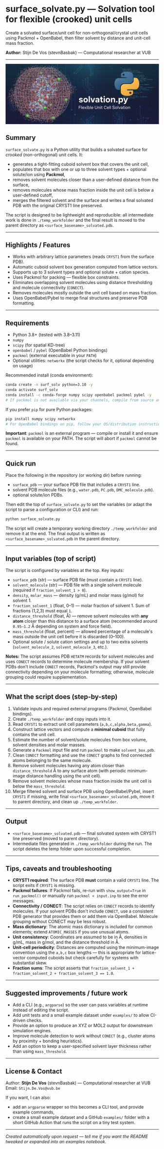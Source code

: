 # surface\_solvate.py — Solvation tool for flexible (crooked) unit cells

Create a solvated surface/unit cell for non-orthogonal/crystal unit cells using Packmol + OpenBabel, then filter solvent by distance and unit-cell mass fraction.

**Author:** Stijn De Vos (stevnBasbak) — Computational researcher at VUB

---


<p align="center">
  <img alt="cover" src="./cover.png" style="max-width:100%; height:auto;" />
</p>



## Summary

`surface_solvate.py` is a Python utility that builds a solvated surface for *crooked* (non-orthogonal) unit cells. It:

* generates a tight-fitting cuboid solvent box that covers the unit cell,
* populates that box with one or up to three solvent types + optional solute/ion using **Packmol**,
* removes solvent molecules closer than a user-defined distance from the surface,
* removes molecules whose mass fraction inside the unit cell is below a user-defined cutoff,
* merges the filtered solvent and the surface and writes a final solvated PDB with the original CRYST1 line preserved.

The script is designed to be lightweight and reproducible: all intermediate work is done in `./temp_workfolder` and the final result is moved to the parent directory as `<surface_basename>_solvated.pdb`.

---

## Highlights / Features

* Works with arbitrary lattice parameters (reads `CRYST1` from the surface PDB).
* Automatic cuboid solvent box generation computed from lattice vectors.
* Supports up to 3 solvent types and optional solute + cation species.
* Uses Packmol for packing — flexible box constraints.
* Eliminates overlapping solvent molecules using distance thresholding and molecule connectivity (`CONECT`).
* Removes molecules mostly outside the unit cell based on mass fraction.
* Uses OpenBabel/Pybel to merge final structures and preserve PDB formatting.

---

## Requirements

* Python 3.8+ (tested with 3.8–3.11)
* `numpy`
* `scipy` (for spatial KD-tree)
* `openbabel` / `pybel` (OpenBabel Python bindings)
* `packmol` (external executable in your `PATH`)
* Optional utilities: `networkx` (the script checks for it, optional depending on usage)

Recommended install (conda environment):

```bash
conda create -n surf_solv python=3.10 -y
conda activate surf_solv
conda install -c conda-forge numpy scipy openbabel packmol pybel -y
# If packmol is not available via your channels, compile from source and add to PATH
```

If you prefer `pip` for pure Python packages:

```bash
pip install numpy scipy networkx
# For OpenBabel bindings on pip, follow your OS/distribution instructions or use conda-forge
```

**Important**: `packmol` is an external program — compile or install it and ensure `packmol` is available on your PATH. The script will abort if `packmol` cannot be found.

---

## Quick run

Place the following in the repository (or working dir) before running:

* `surface_pdb` — your surface PDB file that includes a `CRYST1` line.
* solvent PDB molecule files (e.g., `water.pdb`, `PC.pdb`, `DMC_molecule.pdb`).
* optional solute/ion PDBs.

Then edit the top of `surface_solvate.py` to set the variables (or adapt the script to parse a configuration or CLI) and run:

```bash
python surface_solvate.py
```

The script will create a temporary working directory `./temp_workfolder` and remove it at the end. The final output is written as `<surface_basename>_solvated.pdb` in the parent directory.

---

## Input variables (top of script)

The script is configured by variables at the top. Key inputs:

* `surface_pdb` (str) — surface PDB file (must contain a `CRYST1` line).
* `solvent_molecule` (str) — PDB file with a single solvent molecule (required if `fraction_solvent_1 > 0`).
* `density`, `molar_mass` — density (g/mL) and molar mass (g/mol) for solvent 1.
* `fraction_solvent_1` (float, 0–1) — molar fraction of solvent 1. Sum of fractions (1,2,3) must equal `1`.
* `distance_threshold` (float, Å) — remove solvent molecules with **any atom** closer than this distance to a surface atom (recommended around `0.95–1.2` Å depending on system and force field).
* `mass_threshold` (float, percent) — allowed percentage of a molecule's mass outside the unit cell before it is discarded (0–100).
* Optional solute / solute cation settings and up to two extra solvents (`solvent_molecule_2`, `solvent_molecule_3`, etc.).

**Notes:** The script assumes PDB `HETATM` records for solvent molecules and uses `CONECT` records to determine molecule membership. If your solvent PDBs don't include `CONECT` records, Packmol's output may still provide connectivity depending on your molecule formatting; otherwise, molecule grouping could require supplementation.

---

## What the script does (step-by-step)

1. Validate inputs and required external programs (Packmol, OpenBabel bindings).
2. Create `./temp_workfolder` and copy inputs into it.
3. Read `CRYST1` to extract unit cell parameters (`a,b,c,alpha,beta,gamma`).
4. Construct lattice vectors and compute a **minimal cuboid** that fully contains the unit cell.
5. Estimate the number of solvent/solute molecules from box volume, solvent densities and molar masses.
6. Generate a `Packmol` input file and run `packmol` to make `solvent_box.pdb`.
7. Clean `CONECT` formatting and use the `CONECT` graphs to find connected atoms belonging to the same molecule.
8. Remove solvent molecules having any atom closer than `distance_threshold` Å to any surface atom (with periodic minimum-image distance handling using the unit cell).
9. Remove solvent molecules whose mass fraction inside the unit cell is below the `mass_threshold`.
10. Merge filtered solvent and surface PDB using OpenBabel/Pybel, insert `CRYST1` if missing, write final `<surface_basename>_solvated.pdb`, move it to parent directory, and clean up `./temp_workfolder`.

---

## Output

* `<surface_basename>_solvated.pdb` — final solvated system with CRYST1 line preserved (moved to parent directory).
* Intermediate files generated in `./temp_workfolder` during the run. The script deletes the temp folder upon successful completion.

---

## Tips, caveats and troubleshooting

* **CRYST1 required**: The surface PDB **must** contain a valid `CRYST1` line. The script exits if `CRYST1` is missing.
* **Packmol failures**: If Packmol fails, re-run with `show_output=True` in `run_packmol()` or manually run `packmol < input.inp` to see the error messages.
* **Connectivity / CONECT**: The script relies on `CONECT` records to identify molecules. If your solvent PDBs don't include `CONECT`, use a consistent PDB generator that provides them or add them via OpenBabel. Molecule grouping without CONECT may be less robust.
* **Mass dictionary**: The atomic mass dictionary is included for common elements; extend `ATOMIC_MASSES` if you use unusual atoms.
* **Unit consistency**: Coordinates are assumed to be in Å, densities in g/mL, mass in g/mol, and the distance threshold in Å.
* **Unit-cell periodicity**: Distances are computed using the minimum-image convention using the `a,b,c` box lengths — this is appropriate for lattice-vector computed cuboids but check carefully for systems with substantial skew.
* **Fraction sums**: The script asserts that `fraction_solvent_1 + fraction_solvent_2 + fraction_solvent_3 == 1.0`.

---

## Suggested improvements / future work

* Add a CLI (e.g., `argparse`) so the user can pass variables at runtime instead of editing the script.
* Add unit tests and a small example dataset under `examples/` to allow CI-driven checks.
* Provide an option to produce an XYZ or MOL2 output for downstream simulation engines.
* Improve molecule detection to work without `CONECT` (e.g., cluster atoms by proximity + bonding heuristics).
* Add an option to keep a user-specified solvent layer thickness rather than using `mass_threshold`.

---

## License & Contact

Author: **Stijn De Vos** (stevnBasbak) — Computational researcher at VUB
Email: `Stijn.De.Vos@vub.be`

If you want, I can also:

* add an `argparse` wrapper so this becomes a CLI tool, and provide example commands,
* create a small example dataset and a GitHub `examples/` folder with a short GitHub Action that runs the script on a tiny test system.

---

*Created automatically upon request — tell me if you want the README tweaked or expanded into an examples notebook.*
